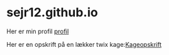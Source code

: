 # sejr12.github.io
<body>
<p> Her er min profil <a href="file:///C:/Users/sejrk/Desktop/Programering/Website/profil.html">profil</a></p></p>
<p> Her er en opskrift på en lækker twix kage:<a href="file:///C:/Users/sejrk/Desktop/Programering/Website/kageopskrift.html">Kageopskrift</a>
<body>